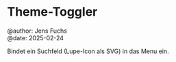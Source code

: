 # Theme-Toggler 
@author: Jens Fuchs  
@date: 2025-02-24

Bindet ein Suchfeld (Lupe-Icon als SVG) in das Menu ein. 

 

